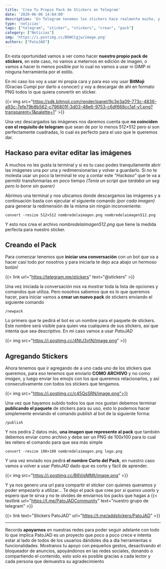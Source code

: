```yaml
---
title: 'Crea Tu Propio Pack de Stickers en Telegram'
date: '2020-06-06 14:04:00'
description: 'En Telegram tenemos los stickers hace realmente mucho, y en esta oportunidad vamos a crear nuestro propio pack.'
type: 'noticias'
tags: ["telegram", "sticker", "stickers", "crear", "pack"]
category: ["Noticias"]
img: 'https://i.postimg.cc/B6WCCgjw/image.png'
authors: ["PatoJAD"]
---
```




En esta oportunidad vamos a ver como hacer **nuestro propio pack de stickers**, en este caso, no vamos a meternos en edición de imagen, o vamos a hacer lo menos posible por lo cual no vamos a usar ni GIMP ni ninguna herramienta por el estilo.

En mi caso los voy a usar mi propia cara y para eso voy usar **BitMoji** (Gracias Cumpi por darlo a conocer) y voy a descargar de ahi en formato PNG todos lo que quiera convertir en sticker.


{{< img src="https://sdk.bitmoji.com/render/panel/9c3e3a09-773c-4836-a93c-7efe79b8b562-c796801f-3d03-48e6-9753-c6df668cc1af-v1.png?transparent=1&palette=1" >}}


Una vez descargados las imágenes nos daremos cuenta que **no coinciden con el requisito de telegram** que sean de por lo menos 512*512 pero sí son perfectamente cuadradas, lo cual es perfecto para el uso que le queremos dar.




## Hackaso para evitar editar las imágenes



A muchos no les gusta la terminal y si es tu caso podes tranquilamente abrir las imágenes una por una y redimensionarlas y volver a guardarlo. Si no te molesta usar un poco la terminal te voy a contar este *“Hackaso”* que te va a permitir transformarlas en poco tiempo *(Tenía un script que tardaba un seg pero lo borre sin querer)*

Abrimos una terminal y nos ubicamos donde descargamos las imágenes y a continuación basta con ejecutar el siguiente comando *(por cada imagen)* para generar la redimensión de la misma sin ningún inconveniente:



    convert -resize 512×512 nombredelaimagen.png nombredelaimagen512.png



Y esto nos crea el archivo *nombredelaimagen512.png* que tiene la medida perfecta para nuestro sticker.




## Creando el Pack



Para comenzar tenemos que **iniciar una conversación** con un bot que va a hacer casi todo por nosotros y para iniciarla te dejo aca abajo un hermoso botón!


{{< link url="https://telegram.me/stickers" text="@stickers" >}}


Una vez iniciada la conversación nos va mostrar toda la lista de opciones y comandos que utiliza. Pero nosotros sabemos que es lo que queremos hacer, para iniciar vamos a **crear un nuevo pack** de stickers enviando el siguiente comando



    /newpack



Lo primero que te pedirá el bot es un nombre para el paquete de stickers. Este nombre será visible para quien vea cualquiera de sus stickers, así que intenta que sea descriptivo. En mi caso vamos a usar *PatoJAD*


{{< img src="https://i.postimg.cc/4NtJ3vtN/image.png" >}}



## Agregando Stickers



Ahora tenemos que ir agregando de a uno cada uno de los stickers que queremos, para eso tenemos que enviarlo **COMO ARCHIVO** y no como *imagen*, y luego enviar los emojis con los que queremos relacionarlos, y así consecutivamente con todos los stickers que tengamos.


{{< img src="https://i.postimg.cc/c45QsSRN/image.png">}}


Una vez que hayamos subido todos los que nos gustan debemos terminar **publicando el paquete** de stickers para su uso, esto lo podemos hacer simplemente enviando el comando publish al bot de la siguiente forma:



    /publish



Y nos pedira 2 datos más, **una imagen que represente al pack** que también debemos enviar como archivo y debe ser un PNG de 100x100 para lo cual les reitero el comando para que sea más simple



    convert -resize 100×100 nombredelaimagen.png logo.png



Y una vez enviado nos pedirá **el nombre Corto del Pack**, en nuestro caso vamos a volver a usar *PatoJAD* dado que es corto y fácil de aprender.


{{< img src="https://i.postimg.cc/B6VqjMMt/image.png" >}}


Y ya nos genero una url para compartir el sticker con quienes queramos y poder empezarlo a utilizar… Te dejo el pack que cree por *si queres usarlo* y espero que te sirva y no te olvides de enviarnos los packs que hagas a {{< textlink url="https://t.me/PatoJADCommunity" text="nuestro grupo de telegram" >}}


{{< link text="Stickers PatoJAD" url="https://t.me/addstickers/PatoJAD" >}}


---



Recorda **apoyarnos** en nuestras redes para poder seguir adelante con todo lo que implica PatoJAD es un proyecto que poco a poco crece e intenta estar al lado de todos de los usuarios dándoles dia a dia herramientas o funcionalidades. Mostranos tu apoyo con pequeños gestos, desactivando el bloqueador de anuncios, apoyándonos en las redes sociales, donando o compartiendo el contenido, esto solo es posible gracias a cada lector y cada persona que demuestra su agradecimiento
